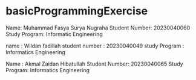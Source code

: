 # basicProgrammingExercise
Name: Muhammad Fasya Surya Nugraha
Student Number: 20230040060
Study Program: Informatic Engineering

name : Wildan fadillah
student number : 20230040049
study Program : Informatics Engineering

Name : Akmal Zaidan Hibatullah
Student Number: 20230040065
Study Program: Informatics Engineering 
